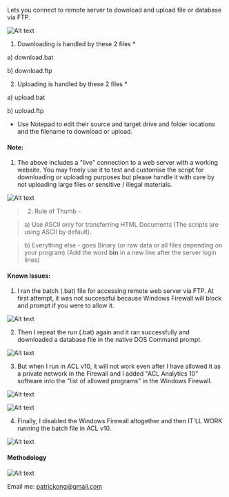 Lets you connect to remote server to download and upload file or database via FTP.

![Alt text](http://173.0.133.251/images/GitHub/FTP_Download_and_Upload.gif "Download and Upload Files")

1)  Downloading is handled by these 2 files *

a)  download.bat

b)  download.ftp


2)  Uploading is handled by these 2 files *

a)  upload.bat

b)  upload.ftp

* Use Notepad to edit their source and target drive and folder locations and the filename to download or upload.



#### Note: ####

1)  The above includes a "live" connection to a web server with a working website.  You may freely use it to test and customise the script for downloading or uploading purposes but please handle it with care by not uploading large files or sensitive / illegal materials.

![Alt text](http://173.0.133.251/images/GitHub/ASCII-Binary.gif "ASCII and Binary files")

> 2)  Rule of Thumb - 

> a)  Use ASCII only for transferring HTML Documents (The scripts are using ASCII by default).

> b)  Everything else - goes Binary (or raw data or all files depending on your program) (Add the word __bin__ in a new line after the server login lines)




#### Known Issues: ####

1)  I ran the batch (.bat) file for accessing remote web server via FTP.  At first attempt, it was not successful because Windows Firewall will block and prompt if you were to allow it.

![Alt text](http://173.0.133.251/images/GitHub/Firewall_Blocked_Allow_Access.gif "Firewall Prompt for Permission")

2)  Then I repeat the run (.bat) again and it ran successfully and downloaded a database file in the native DOS Command prompt.

![Alt text](http://173.0.133.251/images/GitHub/DOS-Downloaded.gif "Downloaded using DOS prompt")

3)  But when I run in ACL v10, it will not work even after I have allowed it as a private network in the Firewall and I added "ACL Analytics 10" software into the "list of allowed programs" in the Windows Firewall.

![Alt text](http://173.0.133.251/images/GitHub/In-ACL-Not-Downloading-Unless-Firewall-Switched-Off.gif "In ACL Not Downloading Unless Firewall Switched Off")

![Alt text](http://173.0.133.251/images/GitHub/list_of_allowed_programs.gif "ACL v10 in List of Allowed Programs")

4)  Finally, I disabled the Windows Firewall altogether and then IT'LL WORK running the batch file in ACL v10.

![Alt text](http://173.0.133.251/images/GitHub/Firewall-Off.gif "Firewall Switched Off")


#### Methodology ####

![Alt text](http://173.0.133.251/images/GitHub/use-methodology.gif "How I Work")

Email me: patrickong@gmail.com
